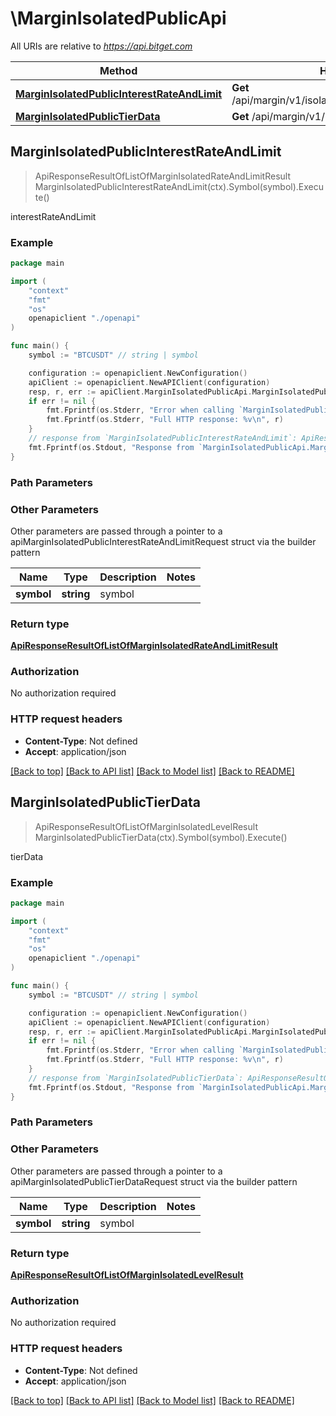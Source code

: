 # \MarginIsolatedPublicApi

All URIs are relative to *https://api.bitget.com*

Method | HTTP request | Description
------------- | ------------- | -------------
[**MarginIsolatedPublicInterestRateAndLimit**](MarginIsolatedPublicApi.md#MarginIsolatedPublicInterestRateAndLimit) | **Get** /api/margin/v1/isolated/public/interestRateAndLimit | interestRateAndLimit
[**MarginIsolatedPublicTierData**](MarginIsolatedPublicApi.md#MarginIsolatedPublicTierData) | **Get** /api/margin/v1/isolated/public/tierData | tierData



## MarginIsolatedPublicInterestRateAndLimit

> ApiResponseResultOfListOfMarginIsolatedRateAndLimitResult MarginIsolatedPublicInterestRateAndLimit(ctx).Symbol(symbol).Execute()

interestRateAndLimit



### Example

```go
package main

import (
    "context"
    "fmt"
    "os"
    openapiclient "./openapi"
)

func main() {
    symbol := "BTCUSDT" // string | symbol

    configuration := openapiclient.NewConfiguration()
    apiClient := openapiclient.NewAPIClient(configuration)
    resp, r, err := apiClient.MarginIsolatedPublicApi.MarginIsolatedPublicInterestRateAndLimit(context.Background()).Symbol(symbol).Execute()
    if err != nil {
        fmt.Fprintf(os.Stderr, "Error when calling `MarginIsolatedPublicApi.MarginIsolatedPublicInterestRateAndLimit``: %v\n", err)
        fmt.Fprintf(os.Stderr, "Full HTTP response: %v\n", r)
    }
    // response from `MarginIsolatedPublicInterestRateAndLimit`: ApiResponseResultOfListOfMarginIsolatedRateAndLimitResult
    fmt.Fprintf(os.Stdout, "Response from `MarginIsolatedPublicApi.MarginIsolatedPublicInterestRateAndLimit`: %v\n", resp)
}
```

### Path Parameters



### Other Parameters

Other parameters are passed through a pointer to a apiMarginIsolatedPublicInterestRateAndLimitRequest struct via the builder pattern


Name | Type | Description  | Notes
------------- | ------------- | ------------- | -------------
 **symbol** | **string** | symbol | 

### Return type

[**ApiResponseResultOfListOfMarginIsolatedRateAndLimitResult**](ApiResponseResultOfListOfMarginIsolatedRateAndLimitResult.md)

### Authorization

No authorization required

### HTTP request headers

- **Content-Type**: Not defined
- **Accept**: application/json

[[Back to top]](#) [[Back to API list]](../README.md#documentation-for-api-endpoints)
[[Back to Model list]](../README.md#documentation-for-models)
[[Back to README]](../README.md)


## MarginIsolatedPublicTierData

> ApiResponseResultOfListOfMarginIsolatedLevelResult MarginIsolatedPublicTierData(ctx).Symbol(symbol).Execute()

tierData



### Example

```go
package main

import (
    "context"
    "fmt"
    "os"
    openapiclient "./openapi"
)

func main() {
    symbol := "BTCUSDT" // string | symbol

    configuration := openapiclient.NewConfiguration()
    apiClient := openapiclient.NewAPIClient(configuration)
    resp, r, err := apiClient.MarginIsolatedPublicApi.MarginIsolatedPublicTierData(context.Background()).Symbol(symbol).Execute()
    if err != nil {
        fmt.Fprintf(os.Stderr, "Error when calling `MarginIsolatedPublicApi.MarginIsolatedPublicTierData``: %v\n", err)
        fmt.Fprintf(os.Stderr, "Full HTTP response: %v\n", r)
    }
    // response from `MarginIsolatedPublicTierData`: ApiResponseResultOfListOfMarginIsolatedLevelResult
    fmt.Fprintf(os.Stdout, "Response from `MarginIsolatedPublicApi.MarginIsolatedPublicTierData`: %v\n", resp)
}
```

### Path Parameters



### Other Parameters

Other parameters are passed through a pointer to a apiMarginIsolatedPublicTierDataRequest struct via the builder pattern


Name | Type | Description  | Notes
------------- | ------------- | ------------- | -------------
 **symbol** | **string** | symbol | 

### Return type

[**ApiResponseResultOfListOfMarginIsolatedLevelResult**](ApiResponseResultOfListOfMarginIsolatedLevelResult.md)

### Authorization

No authorization required

### HTTP request headers

- **Content-Type**: Not defined
- **Accept**: application/json

[[Back to top]](#) [[Back to API list]](../README.md#documentation-for-api-endpoints)
[[Back to Model list]](../README.md#documentation-for-models)
[[Back to README]](../README.md)

